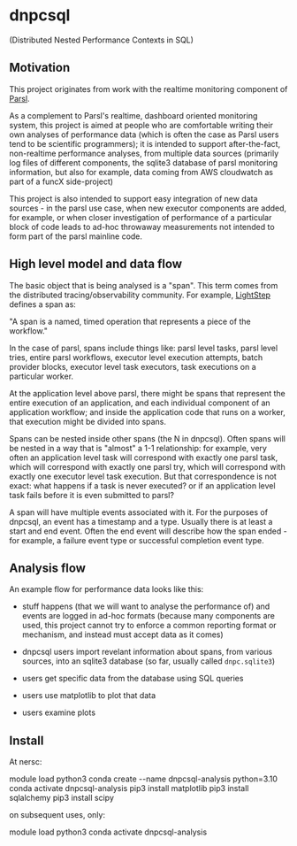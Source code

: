 # dnpcsql

(Distributed Nested Performance Contexts in SQL)

## Motivation

This project originates from work with the realtime monitoring
component of [Parsl](https://parsl-project.org/).

As a complement to Parsl's realtime, dashboard oriented monitoring
system, this project is aimed at people who are comfortable
writing their own analyses of performance data (which is often the
case as Parsl users tend to be scientific programmers); it is intended
to support after-the-fact, non-realtime performance analyses, from
multiple data sources (primarily log files of different components,
the sqlite3 database of parsl monitoring information, but also for
example, data coming from AWS cloudwatch as part of a funcX
side-project)

This project is also intended to support easy integration of new
data sources - in the parsl use case, when new executor components
are added, for example, or when closer investigation of performance
of a particular block of code leads to ad-hoc throwaway measurements
not intended to form part of the parsl mainline code.

## High level model and data flow

The basic object that is being analysed is a "span". This term comes
from the distributed tracing/observability community. For example,
[LightStep](https://docs.lightstep.com/docs/understand-distributed-tracing)
defines a span as:

"A span is a named, timed operation that represents a piece of the workflow."

In the case of parsl, spans include things like: parsl level tasks,
parsl level tries, entire parsl workflows, executor level execution attempts,
batch provider blocks, executor level task executors, task executions on
a particular worker.

At the application level above parsl, there might be spans that represent
the entire execution of an application, and each individual component of an
application workflow; and inside the application code that runs on a worker,
that execution might be divided into spans.

Spans can be nested inside other spans (the N in dnpcsql).
Often spans will be nested in a way that is "almost" a 1-1 relationship: for
example, very often an application level task will correspond with exactly
one parsl task, which will correspond with exactly one parsl try, which
will correspond with exactly one executor level task execution. But that
correspondence is not exact: what happens if a task is never executed? or
if an application level task fails before it is even submitted to parsl?

A span will have multiple events associated with it. For the purposes of
dnpcsql, an event has a timestamp and a type. Usually there is at least
a start and end event. Often the end event will describe how the
span ended - for example, a failure event type or successful completion
event type.

## Analysis flow

An example flow for performance data looks like this:

* stuff happens (that we will want to analyse the performance of) and
events are logged in ad-hoc formats (because many components are used,
this project cannot try to enforce a common reporting format or mechanism,
and instead must accept data as it comes)

* dnpcsql users import revelant information about spans, from various
sources, into an sqlite3 database (so far, usually called `dnpc.sqlite3`)

* users get specific data from the database using SQL queries

* users use matplotlib to plot that data

* users examine plots

## Install

At nersc:

module load python3
conda create --name dnpcsql-analysis python=3.10
conda activate dnpcsql-analysis
pip3 install matplotlib
pip3 install sqlalchemy
pip3 install scipy

on subsequent uses, only:

module load python3
conda activate dnpcsql-analysis
